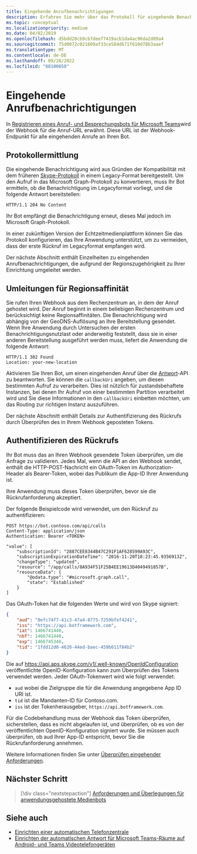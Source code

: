 ```yaml
---
title: Eingehende Anrufbenachrichtigungen
description: Erfahren Sie mehr über das Protokoll für eingehende Benachrichtigungen zum Konvertieren des Anrufs vom Legacy- in das Graph-Format, umleiten Sie die Regionsaffinität, und authentifizieren Sie den Rückruf.
ms.topic: conceptual
ms.localizationpriority: medium
ms.date: 04/02/2019
ms.openlocfilehash: d5bdd20cb9cb7deef7419acb1da4ac96da2d89a4
ms.sourcegitcommit: 75d0072c021609af33ce584d671f610d78b3aaef
ms.translationtype: MT
ms.contentlocale: de-DE
ms.lasthandoff: 09/28/2022
ms.locfileid: "68100658"
---
```

# <a name="incoming-call-notifications"></a>Eingehende Anrufbenachrichtigungen

In [Registrieren eines Anruf- und Besprechungsbots für Microsoft Teams](./registering-calling-bot.md#create-new-bot-or-add-calling-capabilities)wird der Webhook für die Anruf-URL erwähnt. Diese URL ist der Webhook-Endpunkt für alle eingehenden Anrufe an Ihren Bot.

## <a name="protocol-determination"></a>Protokollermittlung

Die eingehende Benachrichtigung wird aus Gründen der Kompatibilität mit dem früheren [Skype-Protokoll](/azure/bot-service/dotnet/bot-builder-dotnet-real-time-media-concepts?view=azure-bot-service-3.0&preserve-view=true) in einem Legacy-Format bereitgestellt. Um den Aufruf in das Microsoft Graph-Protokoll zu konvertieren, muss Ihr Bot ermitteln, ob die Benachrichtigung im Legacyformat vorliegt, und die folgende Antwort bereitstellen:

```http
HTTP/1.1 204 No Content
```

Ihr Bot empfängt die Benachrichtigung erneut, dieses Mal jedoch im Microsoft Graph-Protokoll.

In einer zukünftigen Version der Echtzeitmedienplattform können Sie das Protokoll konfigurieren, das Ihre Anwendung unterstützt, um zu vermeiden, dass der erste Rückruf im Legacyformat empfangen wird.

Der nächste Abschnitt enthält Einzelheiten zu eingehenden Anrufbenachrichtigungen, die aufgrund der Regionszugehörigkeit zu Ihrer Einrichtung umgeleitet werden.

## <a name="redirects-for-region-affinity"></a>Umleitungen für Regionsaffinität

Sie rufen Ihren Webhook aus dem Rechenzentrum an, in dem der Anruf gehostet wird. Der Anruf beginnt in einem beliebigen Rechenzentrum und berücksichtigt keine Regionsaffinitäten. Die Benachrichtigung wird abhängig von der GeoDNS-Auflösung an Ihre Bereitstellung gesendet. Wenn Ihre Anwendung durch Untersuchen der ersten Benachrichtigungsnutzlast oder anderweitig feststellt, dass sie in einer anderen Bereitstellung ausgeführt werden muss, liefert die Anwendung die folgende Antwort:

```http
HTTP/1.1 302 Found
Location: your-new-location
```

Aktivieren Sie Ihren Bot, um einen eingehenden Anruf über die [Antwort](/graph/api/call-answer?view=graph-rest-1.0&tabs=http&preserve-view=true)-API zu beantworten. Sie können die `callbackUri` angeben, um diesen bestimmten Aufruf zu verarbeiten. Dies ist nützlich für zustandsbehaftete Instanzen, bei denen Ihr Aufruf von einer bestimmten Partition verarbeitet wird und Sie diese Informationen in den `callbackUri` einbetten möchten, um das Routing zur richtigen Instanz auszuführen.

Der nächste Abschnitt enthält Details zur Authentifizierung des Rückrufs durch Überprüfen des in Ihrem Webhook geposteten Tokens.

## <a name="authenticate-the-callback"></a>Authentifizieren des Rückrufs

Ihr Bot muss das an Ihren Webhook gesendete Token überprüfen, um die Anfrage zu validieren. Jedes Mal, wenn die API an den Webhook sendet, enthält die HTTP-POST-Nachricht ein OAuth-Token im Authorization-Header als Bearer-Token, wobei das Publikum die App-ID Ihrer Anwendung ist.

Ihre Anwendung muss dieses Token überprüfen, bevor sie die Rückrufanforderung akzeptiert.

Der folgende Beispielcode wird verwendet, um den Rückruf zu authentifizieren:

```http
POST https://bot.contoso.com/api/calls
Content-Type: application/json
Authentication: Bearer <TOKEN>

"value": [
    "subscriptionId": "2887CEE8344B47C291F1AF628599A93C",
    "subscriptionExpirationDateTime": "2016-11-20T18:23:45.9356913Z",
    "changeType": "updated",
    "resource": "/app/calls/8A934F51F25B4EE19613D4049491857B",
    "resourceData": {
        "@odata.type": "#microsoft.graph.call",
        "state": "Established"
    }
]
```

Das OAuth-Token hat die folgenden Werte und wird von Skype signiert:

```json
{
    "aud": "0efc74f7-41c3-47a4-8775-7259bfef4241",
    "iss": "https://api.botframework.com",
    "iat": 1466741440,
    "nbf": 1466741440,
    "exp": 1466745340,
    "tid": "1fdd12d0-4620-44ed-baec-459b611f84b2"
}
```

Die auf <https://api.aps.skype.com/v1/.well-known/OpenIdConfiguration> veröffentlichte OpenID-Konfiguration kann zum Überprüfen des Tokens verwendet werden. Jeder OAuth-Tokenwert wird wie folgt verwendet:

* `aud` wobei die Zielgruppe die für die Anwendung angegebene App ID URI ist.
* `tid` ist die Mandanten-ID für Contoso.com.
* `iss` ist der Tokenherausgeber, `https://api.botframework.com`.

Für die Codebehandlung muss der Webhook das Token überprüfen, sicherstellen, dass es nicht abgelaufen ist, und überprüfen, ob es von der veröffentlichten OpenID-Konfiguration signiert wurde. Sie müssen auch überprüfen, ob aud Ihrer App-ID entspricht, bevor Sie die Rückrufanforderung annehmen.

Weitere Informationen finden Sie unter [Überprüfen eingehender Anforderungen](https://github.com/microsoftgraph/microsoft-graph-comms-samples/blob/master/Samples/Common/Sample.Common/Authentication/AuthenticationProvider.cs).

## <a name="next-step"></a>Nächster Schritt

> [!div class="nextstepaction"]
> [Anforderungen und Überlegungen für anwendungsgehostete Medienbots](~/bots/calls-and-meetings/requirements-considerations-application-hosted-media-bots.md)

## <a name="see-also"></a>Siehe auch

* [Einrichten einer automatischen Telefonzentrale](/microsoftteams/create-a-phone-system-auto-attendant)
* [Einrichten der automatischen Antwort für Microsoft Teams-Räume auf Android- und Teams Videotelefongeräten](/microsoftteams/set-up-auto-answer-on-teams-android)
